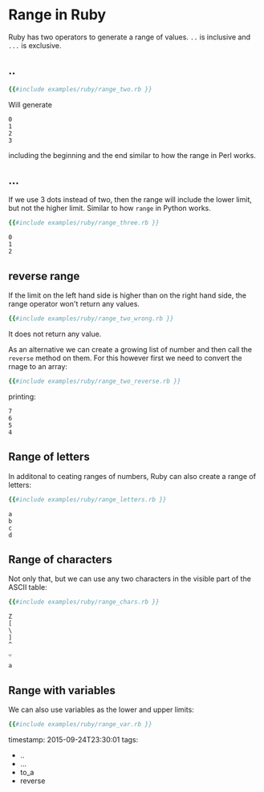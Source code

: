 # Range in Ruby


Ruby has two operators to generate a range of values. `..` is inclusive and `...` is exclusive.


## ..

```ruby
{{#include examples/ruby/range_two.rb }}
```

Will generate

```
0
1
2
3
```

including the beginning and the end similar to how the range in Perl works.

## ...

If we use 3 dots instead of two, then the range
will include the lower limit, but not the higher limit.
Similar to how `range` in Python works.

```ruby
{{#include examples/ruby/range_three.rb }}
```

```
0
1
2
```


## reverse range

If the limit on the left hand side is higher than on the right hand side,
the range operator won't return any values.

```ruby
{{#include examples/ruby/range_two_wrong.rb }}
```

It does not return any value.

As an alternative we can create a growing list of number and then call the `reverse` method on them.
For this however first we need to convert the rnage to an array:

```ruby
{{#include examples/ruby/range_two_reverse.rb }}
```

printing:

```
7
6
5
4
```


## Range of letters

In additonal to ceating ranges of numbers, Ruby can also create a range of letters:

```ruby
{{#include examples/ruby/range_letters.rb }}
```

```
a
b
c
d
```

## Range of characters

Not only that, but we can use any two characters in the visible part of the ASCII table:

```ruby
{{#include examples/ruby/range_chars.rb }}
```

```
Z
[
\
]
^
_
`
a
```


## Range with variables

We can also use variables as the lower and upper limits:

```ruby
{{#include examples/ruby/range_var.rb }}
```

timestamp: 2015-09-24T23:30:01
tags:
  - ..
  - ...
  - to_a
  - reverse

